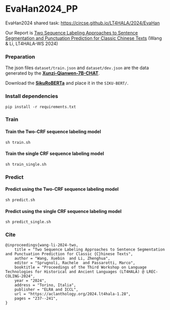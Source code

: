 # EvaHan2024_PP
EvaHan2024 shared task: https://circse.github.io/LT4HALA/2024/EvaHan

Our Report is [Two Sequence Labeling Approaches to Sentence Segmentation and Punctuation Prediction for Classic Chinese Texts](https://aclanthology.org/2024.lt4hala-1.28) (Wang & Li, LT4HALA-WS 2024)

### Preparation
The json files `dataset/train.json` and `dataset/dev.json` are the data generated by the [**Xunzi-Qianwen-7B-CHAT**](https://github.com/Xunzi-LLM-of-Chinese-classics/XunziALLM).

Download the [**SikuRoBERTa**](https://github.com/hsc748NLP/SikuBERT-for-digital-humanities-and-classical-Chinese-information-processing) and place it in the `SIKU-BERT/`.

### Install dependencies
```shell
pip install -r requirements.txt
```

### Train

#### Train the Two-CRF sequence labeling model
```shell
sh train.sh
```

#### Train the single CRF sequence labeling model
```shell
sh train_single.sh
```

### Predict

#### Predict using the Two-CRF sequence labeling model
```shell
sh predict.sh
```

#### Predict using the single CRF sequence labeling model
```shell
sh predict_single.sh
```
### Cite
```
@inproceedings{wang-li-2024-two,
    title = "Two Sequence Labeling Approaches to Sentence Segmentation and Punctuation Prediction for Classic {C}hinese Texts",
    author = "Wang, Xuebin  and Li, Zhenghua",
    editor = "Sprugnoli, Rachele  and Passarotti, Marco",
    booktitle = "Proceedings of the Third Workshop on Language Technologies for Historical and Ancient Languages (LT4HALA) @ LREC-COLING-2024",
    year = "2024",
    address = "Torino, Italia",
    publisher = "ELRA and ICCL",
    url = "https://aclanthology.org/2024.lt4hala-1.28",
    pages = "237--241",
}
```

